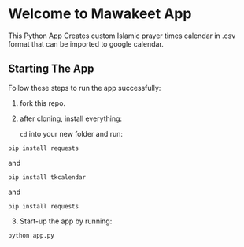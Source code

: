 # Welcome to Mawakeet App

This Python App Creates custom Islamic prayer times calendar in .csv format that can be imported to google calendar.

## Starting The App

Follow these steps to run the app successfully:

1. fork this repo.

2. after cloning, install everything:

   `cd` into your new folder and run:

```
pip install requests
```
   and
```
pip install tkcalendar
```
   and
```
pip install requests
```


3. Start-up the app by running:

```
python app.py
```
